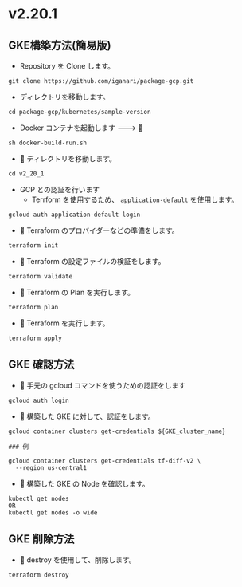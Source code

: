 # v2.20.1

## GKE構築方法(簡易版)

+ Repository を Clone します。

```
git clone https://github.com/iganari/package-gcp.git
```

+ ディレクトリを移動します。

```
cd package-gcp/kubernetes/sample-version
```

+ Docker コンテナを起動します ---> :whale:

```
sh docker-build-run.sh
```

+ :whale: ディレクトリを移動します。

```
cd v2_20_1
```

+ GCP との認証を行います
  + Terrform を使用するため、 `application-default` を使用します。

```
gcloud auth application-default login
```

+ :whale: Terraform のプロバイダーなどの準備をします。

```
terraform init
```

+ :whale: Terraform の設定ファイルの検証をします。

```
terraform validate
```

+ :whale: Terraform の Plan を実行します。

```
terraform plan
```

+ :whale: Terraform を実行します。

```
terraform apply
```

## GKE 確認方法

+ :whale: 手元の gcloud コマンドを使うための認証をします

```
gcloud auth login
```

+ :whale: 構築した GKE に対して、認証をします。

```
gcloud container clusters get-credentials ${GKE_cluster_name}
```
```
### 例

gcloud container clusters get-credentials tf-diff-v2 \
  --region us-central1
```

+ :whale: 構築した GKE の Node を確認します。

```
kubectl get nodes
OR
kubectl get nodes -o wide
```

## GKE 削除方法

+ :whale: destroy を使用して、削除します。

```
terraform destroy
```
